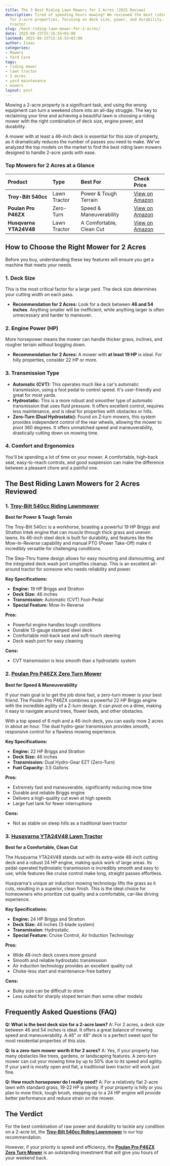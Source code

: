 ```yaml
---
title: The 3 Best Riding Lawn Mowers for 2 Acres (2025 Review)
description: Tired of spending hours mowing? We reviewed the best riding lawn mowers
  for 2-acre properties, focusing on deck size, power, and durability. Find your perfect
  tractor.
slug: /best-riding-lawn-mower-for-2-acres/
date: 2025-08-15T15:16:55+03:00
lastmod: 2025-08-15T15:16:55+03:00
author: Isaac
categories:
- Mowers
- Yard Care
tags:
- riding mower
- lawn tractor
- 2 acres
- yard maintenance
- mowers
layout: post
---
```

Mowing a 2-acre property is a significant task, and using the wrong equipment can turn a weekend chore into an all-day struggle. The key to reclaiming your time and achieving a beautiful lawn is choosing a riding mower with the right combination of deck size, engine power, and durability.

A mower with at least a 46-inch deck is essential for this size of property, as it dramatically reduces the number of passes you need to make. We've analyzed the top models on the market to find the best riding lawn mowers designed to handle 2-acre yards with ease.

### Top Mowers for 2 Acres at a Glance

| Product | Type | Best For | Check Price |
| :--- | :--- | :--- | :--- |
| **Troy-Bilt 540cc** | Lawn Tractor | Power & Tough Terrain | [View on Amazon](https://www.amazon.com/dp/B079KBNTSM/?tag=p-policy-20) |
| **Poulan Pro P46ZX** | Zero-Turn | Speed & Maneuverability | [View on Amazon](https://www.amazon.com/dp/B002PD87M8/?tag=p-policy-20) |
| **Husqvarna YTA24V48** | Lawn Tractor | A Comfortable, Clean Cut | [View on Amazon](https://www.amazon.com/dp/B00HRWTGGS/?tag=p-policy-20) |

## How to Choose the Right Mower for 2 Acres

Before you buy, understanding these key features will ensure you get a machine that meets your needs.

### 1. Deck Size
This is the most critical factor for a large yard. The deck size determines your cutting width on each pass.
*   **Recommendation for 2 Acres:** Look for a deck between **46 and 54 inches**. Anything smaller will be inefficient, while anything larger is often unnecessary and harder to maneuver.

### 2. Engine Power (HP)
More horsepower means the mower can handle thicker grass, inclines, and rougher terrain without bogging down.
*   **Recommendation for 2 Acres:** A mower with **at least 19 HP** is ideal. For hilly properties, consider 22 HP or more.

### 3. Transmission Type
*   **Automatic (CVT):** This operates much like a car's automatic transmission, using a foot pedal to control speed. It's user-friendly and great for most yards.
*   **Hydrostatic:** This is a more robust and smoother type of automatic transmission that uses fluid pressure. It offers excellent control, requires less maintenance, and is ideal for properties with obstacles or hills.
*   **Zero-Turn (Dual Hydrostatic):** Found on Z-turn mowers, this system provides independent control of the rear wheels, allowing the mower to pivot 360 degrees. It offers unmatched speed and maneuverability, drastically cutting down on mowing time.

### 4. Comfort and Ergonomics
You'll be spending a lot of time on your mower. A comfortable, high-back seat, easy-to-reach controls, and good suspension can make the difference between a pleasant chore and a painful one.

## The Best Riding Lawn Mowers for 2 Acres Reviewed

### 1. [Troy-Bilt 540cc Riding Lawnmower](https://www.amazon.com/dp/B079KBNTSM/?tag=p-policy-20)
**Best for Power & Tough Terrain**

The Troy-Bilt 540cc is a workhorse, boasting a powerful 19 HP Briggs and Stratton Intek engine that can muscle through thick grass and uneven lawns. Its 46-inch steel deck is built for durability, and features like the Mow-In-Reverse capability and manual PTO (Power Take-Off) make it incredibly versatile for challenging conditions.

The Step-Thru frame design allows for easy mounting and dismounting, and the integrated deck wash port simplifies cleanup. This is an excellent all-around tractor for someone who needs reliability and power.

**Key Specifications:**
*   **Engine:** 19 HP Briggs and Stratton
*   **Deck Size:** 46 inches
*   **Transmission:** Automatic (CVT) Foot-Pedal
*   **Special Feature:** Mow-In-Reverse

**Pros:**
-   Powerful engine handles tough conditions
-   Durable 13-gauge stamped steel deck
-   Comfortable mid-back seat and soft-touch steering
-   Deck wash port for easy cleaning

**Cons:**
-   CVT transmission is less smooth than a hydrostatic system

### 2. [Poulan Pro P46ZX Zero Turn Mower](https://www.amazon.com/dp/B002PD87M8/?tag=p-policy-20)
**Best for Speed & Maneuverability**

If your main goal is to get the job done fast, a zero-turn mower is your best friend. The Poulan Pro P46ZX combines a powerful 22 HP Briggs engine with the incredible agility of a Z-turn design. It can pivot on a dime, making it easy to navigate around trees, flower beds, and other obstacles.

With a top speed of 6 mph and a 46-inch deck, you can easily mow 2 acres in about an hour. The dual hydro-gear transmission provides smooth, responsive control for a flawless mowing experience.

**Key Specifications:**
*   **Engine:** 22 HP Briggs and Stratton
*   **Deck Size:** 46 inches
*   **Transmission:** Dual Hydro-Gear EZT (Zero-Turn)
*   **Fuel Capacity:** 3.5 Gallons

**Pros:**
-   Extremely fast and maneuverable, significantly reducing mow time
-   Durable and reliable Briggs engine
-   Delivers a high-quality cut even at high speeds
-   Large fuel tank for fewer interruptions

**Cons:**
-   Not as stable on steep hills as a traditional lawn tractor

### 3. [Husqvarna YTA24V48 Lawn Tractor](https://www.amazon.com/dp/B00HRWTGGS/?tag=p-policy-20)
**Best for a Comfortable, Clean Cut**

The Husqvarna YTA24V48 stands out with its extra-wide 48-inch cutting deck and a robust 24 HP engine, making quick work of large areas. Its pedal-operated hydrostatic transmission is incredibly smooth and easy to use, while features like cruise control make long, straight passes effortless.

Husqvarna's unique air induction mowing technology lifts the grass as it cuts, resulting in a superior, clean finish. This is the ideal choice for homeowners who prioritize cut quality and a comfortable, car-like driving experience.

**Key Specifications:**
*   **Engine:** 24 HP Briggs and Stratton
*   **Deck Size:** 48 inches (3-blade system)
*   **Transmission:** Hydrostatic
*   **Special Feature:** Cruise Control, Air Induction Technology

**Pros:**
-   Wide 48-inch deck covers more ground
-   Smooth and reliable hydrostatic transmission
-   Air induction technology provides an excellent quality cut
-   Choke-less start and maintenance-free battery

**Cons:**
-   Bulky size can be difficult to store
-   Less suited for sharply sloped terrain than some other models

## Frequently Asked Questions (FAQ)

**Q: What is the best deck size for a 2-acre lawn?**
A: For 2 acres, a deck size between 46 and 54 inches is ideal. It offers a great balance of mowing speed and maneuverability. A 46" or 48" deck is a perfect sweet spot for most residential properties of this size.

**Q: Is a zero-turn mower worth it for 2 acres?**
A: Yes, if your property has many obstacles like trees, gardens, or landscaping features. A zero-turn mower can cut your mowing time by up to 50% due to its speed and agility. If your yard is mostly open and flat, a traditional lawn tractor will work just fine.

**Q: How much horsepower do I really need?**
A: For a relatively flat 2-acre lawn with standard grass, 19-22 HP is plenty. If your property is hilly or you plan to mow thick, tough brush, stepping up to a 24 HP engine will provide better performance and reduce strain on the mower.

## The Verdict

For the best combination of raw power and durability to tackle any condition on a 2-acre lot, the **[Troy-Bilt 540cc Riding Lawnmower](https://www.amazon.com/dp/B079KBNTSM/?tag=p-policy-20)** is our top recommendation.

However, if your priority is speed and efficiency, the **[Poulan Pro P46ZX Zero Turn Mower](https://www.amazon.com/dp/B002PD87M8/?tag=p-policy-20)** is an outstanding investment that will give you hours of your weekend back.

